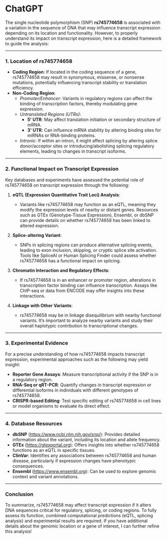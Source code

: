 # ChatGPT

The single nucleotide polymorphism (SNP) **rs745774658** is associated with a variation in the sequence of DNA that may influence transcript expression depending on its location and functionality. However, to properly understand its impact on transcript expression, here is a detailed framework to guide the analysis:

---

### **1. Location of rs745774658**
- **Coding Region**: If located in the coding sequence of a gene, rs745774658 may result in synonymous, missense, or nonsense mutations, potentially influencing transcript stability or translation efficiency.
- **Non-Coding Region**:
  - *Promoter/Enhancer*: Variants in regulatory regions can affect the binding of transcription factors, thereby modulating gene expression.
  - *Untranslated Regions (UTRs)*:
    - **5' UTR**: May affect translation initiation or secondary structure of mRNA.
    - **3' UTR**: Can influence mRNA stability by altering binding sites for miRNAs or RNA-binding proteins.
  - *Intronic*: If within an intron, it might affect splicing by altering splice donor/acceptor sites or introducing/abolishing splicing regulatory elements, leading to changes in transcript isoforms.

---

### **2. Functional Impact on Transcript Expression**
Key databases and experiments have assessed the potential role of rs745774658 on transcript expression through the following:

1. **eQTL (Expression Quantitative Trait Loci) Analysis**:
   - Variants like rs745774658 may function as an eQTL, meaning they modify the expression levels of nearby or distant genes. Resources such as GTEx (Genotype-Tissue Expression), Ensembl, or dbSNP can provide details on whether rs745774658 has been linked to altered expression.

2. **Splice-altering Variant**:
   - SNPs in splicing regions can produce alternative splicing events, leading to exon inclusion, skipping, or cryptic splice site activation. Tools like SpliceAI or Human Splicing Finder could assess whether rs745774658 has a functional impact on splicing.

3. **Chromatin Interaction and Regulatory Effects**:
   - If rs745774658 is in an enhancer or promoter region, alterations in transcription factor binding can influence transcription. Assays like ChIP-seq or data from ENCODE may offer insights into these interactions.

4. **Linkage with Other Variants**:
   - rs745774658 may be in linkage disequilibrium with nearby functional variants. It’s important to analyze nearby variants and study their overall haplotypic contribution to transcriptional changes.

---

### **3. Experimental Evidence**
For a precise understanding of how rs745774658 impacts transcript expression, experimental approaches such as the following may yield insight:
- **Reporter Gene Assays**: Measure transcriptional activity if the SNP is in a regulatory region.
- **RNA-Seq or qRT-PCR**: Quantify changes in transcript expression or differential isoforms in individuals with different genotypes of rs745774658.
- **CRISPR-based Editing**: Test specific editing of rs745774658 in cell lines or model organisms to evaluate its direct effect.

---

### **4. Database Resources**
- **dbSNP** (https://www.ncbi.nlm.nih.gov/snp/): Provides detailed information about the variant, including its location and allele frequency.
- **GTEx** (https://gtexportal.org): Offers insights into whether rs745774658 functions as an eQTL in specific tissues.
- **ClinVar**: Identifies any associations between rs745774658 and human disease, particularly if expression changes have phenotypic consequences.
- **Ensembl** (https://www.ensembl.org): Can be used to explore genomic context and variant annotations.

---

### **Conclusion**
To summarize, rs745774658 may affect transcript expression if it alters DNA sequences critical for regulatory, splicing, or coding regions. To fully assess its function, combined computational predictions (eQTL, splicing analysis) and experimental results are required. If you have additional details about the genomic location or a gene of interest, I can further refine this analysis!